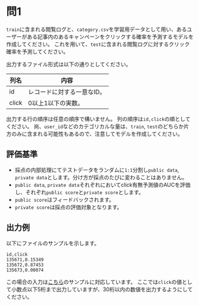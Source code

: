 # 問1
`train`に含まれる閲覧ログと、`category.csv`を学習用データとして用い、あるユーザーがある記事内のあるキャンペーンをクリックする確率を予測するモデルを作成してください。
これを用いて、`test`に含まれる閲覧ログに対するクリック確率を予測してください。

出力するファイル形式は以下の通りとしてください。

列名   | 内容
----- | ----------------------------------------------------------------
id    | レコードに対する一意なID。
click | 0以上1以下の実数。

出力する行の順序は任意の順序で構いません。
列の順序は`id,click`の順としてください。
尚、`user_id`などのカテゴリカルな量は、`train`, `test`のどちらか片方のみに含まれる可能性もあるので、注意してモデルを作成してください。

## 評価基準
* 採点の内部処理にてテストデータをランダムに`1:1`分割し`public data`, `private data`とします。分け方が採点のたびに変わることはありません。
* `public data`, `private data`それぞれにおいてclick有無予測値のAUCを評価し、それぞれ`public score`と`private score`とします。
* `public score`はフィードバックされます。
* `private score`は採点の評価対象となります。

## 出力例
以下にファイルのサンプルを示します。

```
id,click
135671,0.15349
135672,0.87453
135673,0.00074
```

この場合の入力は[こちら](../README.md)のサンプルに対応しています。
ここでは`click`の値として小数点以下5桁まで出力していますが、30桁以内の数値を出力するようにしてください。
